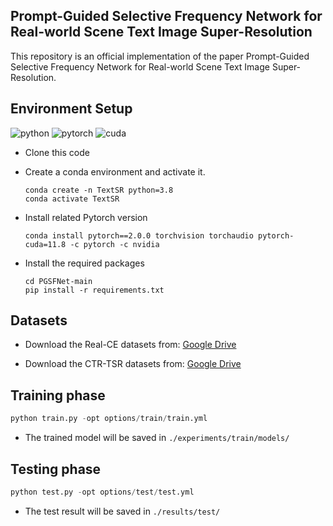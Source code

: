 ## Prompt-Guided Selective Frequency Network for Real-world Scene Text Image Super-Resolution  
This repository is an official implementation of the paper Prompt-Guided Selective Frequency Network for Real-world Scene Text Image Super-Resolution.




## Environment Setup

![python](https://img.shields.io/badge/Python-v3.8-green.svg?style=plastic)  ![pytorch](https://img.shields.io/badge/Pytorch-v2.0-green.svg?style=plastic)  ![cuda](https://img.shields.io/badge/Cuda-v11.8-green.svg?style=plastic)

* Clone this code

* Create a conda environment and activate it.

  ```
  conda create -n TextSR python=3.8
  conda activate TextSR
  ```

* Install related Pytorch version

  ```
  conda install pytorch==2.0.0 torchvision torchaudio pytorch-cuda=11.8 -c pytorch -c nvidia
  ```

* Install the required packages

  ```
  cd PGSFNet-main
  pip install -r requirements.txt
  ```

  


## Datasets 

- Download the Real-CE datasets from: [Google Drive](https://drive.google.com/file/d/1d2pOgJ0e286OslzuGVsARfhW7FbQW0n-/view?usp=sharing)

- Download the CTR-TSR datasets from: [Google Drive](https://drive.google.com/drive/folders/1J-3klWJasVJTL32FOKaFXZykKwN6Wni5?usp=sharing)

  


## Training phase

```python
python train.py -opt options/train/train.yml
```

* The trained model will be saved in `./experiments/train/models/`

  

## Testing phase

```python
python test.py -opt options/test/test.yml
```

* The test result will be saved in `./results/test/`

